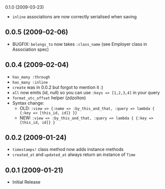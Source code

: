 0.1.0 (2009-03-23)
 - `inline` associations are now correctly serialised when saving

0.0.5 (2009-02-06)
------------------
 - BUGFIX: `belongs_to` now takes `:class_name` (see Employer class in Association spec)

0.0.4 (2009-02-04)
------------------
 - `has_many :through`
 - `has_many :inline`
 - `create` was in 0.0.2 but forgot to mention it :)
 - `all` now emits (id, null) so you can use `:keys => [1,2,3,4]` in your query
 - `format_utc_offset` helper (zdzolton)
 - Syntax change: 
   - OLD: `:view => {:name => :by_this_and_that, :query => lambda { {:key => [this_id, id]} }}`
   - NEW: `:view => :by_this_and_that, :query => lambda { {:key => [this_id, id]} }`

0.0.2 (2009-01-24)
------------------
 - `timestamps!` class method now adds instance methods
 - `created_at` and `updated_at` always return an instance of `Time`

0.0.1 (2009-01-21)
------------------
 - Initial Release
